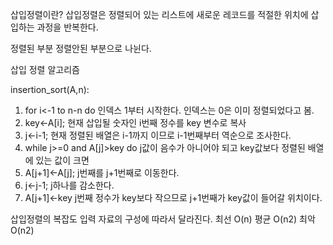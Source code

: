 삽입정렬이란? 
삽입정렬은 정렬되어 있는 리스트에 새로운 레코드를 
적절한 위치에 삽입하는 과정을 반복한다.

정렬된 부분 정렬안된 부분으로 나뉜다.

삽입 정렬 알고리즘

insertion_sort(A,n):
1. for i<-1 to n-n do
인덱스 1부터 시작한다. 인덱스는 0은 이미 정렬되었다고 봄.
2. key<-A[i];
현재 삽입될 숫자인 i번째 정수를 key 변수로 복사
3. j<-i-1;
현재 정렬된 배열은 i-1까지 이므로 i-1번째부터 역순으로 조사한다.
4. while j>=0 and A[j]>key do
j값이 음수가 아니어야 되고 key값보다 정렬된 배열에 있는 값이 크면
5. A[j+1]<-A[j];
j번째를 j+1번째로 이동한다.
6. j<-j-1;
j하나를 감소한다.
7. A[j+1]<-key
j번째 정수가 key보다 작으므로 j+1번째가 key값이 들어갈 위치이다.

삽입정렬의 복잡도
입력 자료의 구성에 따라서 달라진다.
최선 O(n)
평균 O(n2)
최악 O(n2)


